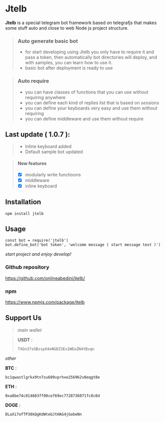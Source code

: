 # Jtelb

**Jtelb**  is a special telegram bot framework based on telegrafjs that makes some stuff auto and close to web Node js project structure.

> ### Auto generate basic bot
> - for start developing using Jtelb you only have to require it and pass a token, then automatically bot directories will deploy, and with samples, you can learn how to use it.
> - basic bot after deployment is ready to use

> ### Auto require
> - you can have classes of functions that you can use without requiring anywhere
> - you can define each kind of replies list that is based on *sessions*
> - you can define your keyboards very easy and use them without requiring
> - you can define middleware and use them without require

## Last update ( 1.0.7 ): 
>  - Inline keyboard added
>  - Default sample bot updated

> #### New features
> - [x] modularly write functioons
> - [x] middleware
> - [x] inline keyboard
> 

## Installation
```
npm install jtelb
```

## Usage
```
const bot = require('jtelb')
bot.define_bot('bot token', 'welcome message ( start message text )')
```

*start project and enjoy develop!*


### Github repository
https://github.com/onlineabedini/jtelb/

### npm
https://www.npmjs.com/package/jtelb


## Support Us
> *main wallet*

> **USDT** : 
> ```
> TXGn37sGBsspX4eNGDZ3Eu1WEoZN4tBvqn
> ```

*other*

**BTC** : 
```
bc1qwastlgrkx9tn7su689vprhxe256962v0eqgt8e
```

**ETH** : 
```
0xa8be74c014683ff00ce769ec7728736071fc8c0d
```

**DOGE** : 
```
DLaXi7ofTP38kQgKdWtebJtHAG4jGobeNn
```

